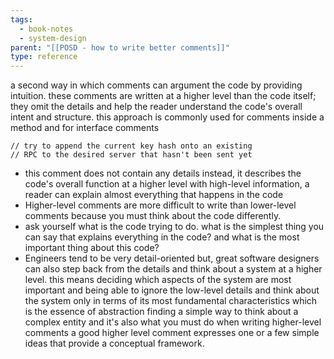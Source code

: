 ```yaml
---
tags:
  - book-notes
  - system-design
parent: "[[POSD - how to write better comments]]"
type: reference
---
```

a second way in which comments can argument the code by providing intuition. these comments are written at a higher level than the code itself; they omit the details and help the reader understand the code's overall intent and structure. this approach is commonly used for comments inside a method and for interface comments
```
// try to append the current key hash onto an existing 
// RPC to the desired server that hasn't been sent yet

```
- this comment does not contain any details instead, it describes the code's overall function at a higher level with high-level information, a reader can explain almost everything that happens in the code
- Higher-level comments are more difficult to write than lower-level comments because you must think about the code differently.
- ask yourself what is the code trying to do. what is the simplest thing you can say that explains everything in the code? and what is the most important thing about this code?
- Engineers tend to be very detail-oriented but, great software designers can also step back from the details and think about a system at a higher level. this means deciding which aspects of the system are most important and being able to ignore the low-level details and think about the system only in terms of its most fundamental characteristics which is the essence of abstraction finding a simple way to think about a complex entity and it's also what you must do when writing higher-level comments a good higher level comment expresses one or a few simple ideas that provide a conceptual framework.